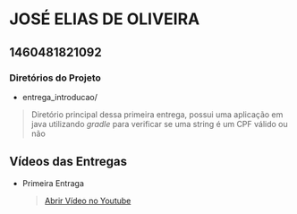 # JOSÉ ELIAS DE OLIVEIRA
## 1460481821092
### Diretórios do Projeto
* entrega_introducao/
> Diretório principal dessa primeira entrega, possui uma aplicação em java utilizando *gradle* para verificar se uma string é um CPF válido ou não

## Vídeos das Entregas
* Primeira Entraga
  > [Abrir Vídeo no Youtube](https://www.youtube.com/watch?v=ocSC4fUUEK4) 
